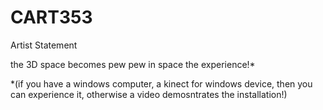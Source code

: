 # CART353
Artist Statement

the 3D space becomes pew pew in space the experience!*

*(if you have a windows computer, a kinect for windows device, then you can experience it, otherwise a video demosntrates the installation!)
